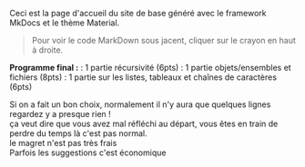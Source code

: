 Ceci est la page d'accueil du site de base généré avec le framework MkDocs et le thème Material.

> Pour voir le code MarkDown sous jacent, cliquer sur le crayon en haut à droite.

**Programme final :**
: 1 partie récursivité (6pts)
: 1 partie objets/ensembles et fichiers (8pts)
: 1 partie sur les listes, tableaux et chaînes de caractères (6pts)


Si on a fait un bon choix, normalement il n'y aura que quelques lignes
regardez y a presque rien !  
ça veut dire que vous avez mal réfléchi au départ, vous êtes en train de perdre du temps là c'est pas normal.  
le magret n'est pas très frais  
Parfois les suggestions c'est économique